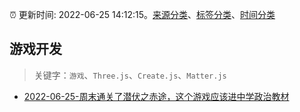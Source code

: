 :alarm_clock: 更新时间: 2022-06-25 14:12:15。[来源分类](../README.md)、[标签分类](../TAGS.md)、[时间分类](../TIMELINE.md)

## 游戏开发


> 关键字：`游戏`、`Three.js`、`Create.js`、`Matter.js`



- [2022-06-25-周末通关了潜伏之赤途，这个游戏应该进中学政治教材](https://www.v2ex.com/t/862157) 